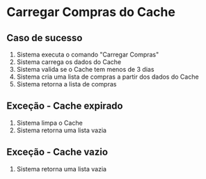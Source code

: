 # Carregar Compras do Cache

## Caso de sucesso
1. Sistema executa o comando "Carregar Compras"
2. Sistema carrega os dados do Cache
3. Sistema valida se o Cache tem menos de 3 dias
4. Sistema cria uma lista de compras a partir dos dados do Cache
5. Sistema retorna a lista de compras

## Exceção - Cache expirado
1. Sistema limpa o Cache
2. Sistema retorna uma lista vazia

## Exceção - Cache vazio
1. Sistema retorna uma lista vazia


